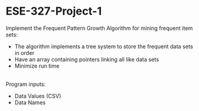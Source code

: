 # ESE-327-Project-1

Implement the Frequent Pattern Growth Algorithm for mining frequent  item sets:                                                                      

- The algorithm implements a tree system to store the frequent data sets in order
- Have an array containing pointers linking all like data sets
- Minimize run time
 
 <br /> Program inputs:

- Data Values (CSV)
- Data Names
